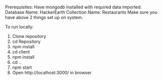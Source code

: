 Prerequisites:
Have mongodb installed with required data imported.
Database Name: HackerEarth
Collection Name: Restaurants
Make sure you have above 2 things set up on system.

To run locally:
1. Clone repository
2. cd Repository
3. npm install
4. cd client
5. npm install
6. cd ..
7. npm start 
8. Open http://localhost:3000/ in browser